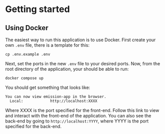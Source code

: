 # Getting started

## Using Docker
The easiest way to run this application is to use Docker.
First create your own ```.env``` file, there is a template for this:
```
cp .env.example .env
```
Next, set the ports in the new ```.env``` file to your desired ports.
Now, from the root directory of the application, your should be able to run:
```
docker compose up
```
You should get something that looks like:
```
You can now view emission-app in the browser.
  Local:            http://localhost:XXXX
```
Where XXXX is the port specified for the front-end. Follow this link to view and interact with the front-end of the application.
You can also see the back-end by going to ```http://localhost:YYYY```, where YYYY is the port specified for the back-end.

